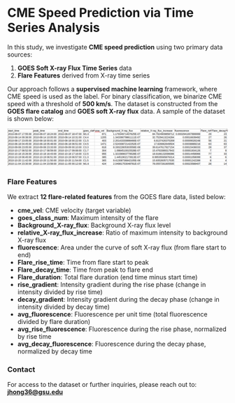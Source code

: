 # CME Speed Prediction via Time Series Analysis

In this study, we investigate **CME speed prediction** using two primary data sources:
1. **GOES Soft X-ray Flux Time Series** data
2. **Flare Features** derived from X-ray time series

Our approach follows a **supervised machine learning** framework, where CME speed is used as the label. For binary classification, we binarize CME speed with a threshold of **500 km/s**. The dataset is constructed from the **GOES flare catalog** and **GOES soft X-ray flux** data. A sample of the dataset is shown below:

![Dataset Sample](./Img/dataset_sample.png)

### Flare Features
We extract **12 flare-related features** from the GOES flare data, listed below:

- **cme_vel**: CME velocity (target variable)
- **goes_class_num**: Maximum intensity of the flare
- **Background_X-ray_flux**: Background X-ray flux level
- **relative_X-ray_flux_increase**: Ratio of maximum intensity to background X-ray flux
- **fluorescence**: Area under the curve of soft X-ray flux (from flare start to end)
- **Flare_rise_time**: Time from flare start to peak
- **Flare_decay_time**: Time from peak to flare end
- **Flare_duration**: Total flare duration (end time minus start time)
- **rise_gradient**: Intensity gradient during the rise phase (change in intensity divided by rise time)
- **decay_gradient**: Intensity gradient during the decay phase (change in intensity divided by decay time)
- **avg_fluorescence**: Fluorescence per unit time (total fluorescence divided by flare duration)
- **avg_rise_fluorescence**: Fluorescence during the rise phase, normalized by rise time
- **avg_decay_fluorescence**: Fluorescence during the decay phase, normalized by decay time

### Contact
For access to the dataset or further inquiries, please reach out to: **jhong36@gsu.edu**
